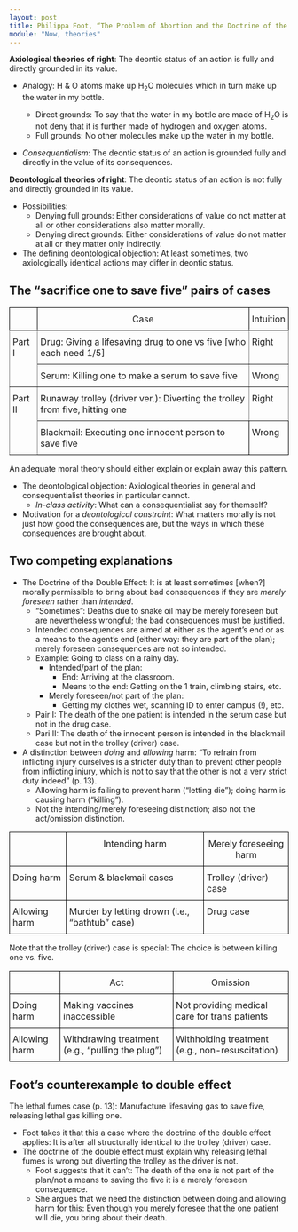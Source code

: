 ```yaml
---
layout: post
title: Philippa Foot, “The Problem of Abortion and the Doctrine of the Double Effect”
module: "Now, theories"
---
```


**Axiological theories of right**: The deontic status of an action is fully and directly grounded in its value.

- Analogy: H & O atoms make up H<sub>2</sub>O molecules which in turn make up the water in my bottle.
  - Direct grounds: To say that the water in my bottle are made of H<sub>2</sub>O is not deny that it is further made of hydrogen and oxygen atoms.
  - Full grounds: No other molecules make up the water in my bottle.

- *Consequentialism*: The deontic status of an action is grounded fully and directly in the value of its consequences.

**Deontological theories of right**: The deontic status of an action is not fully and directly grounded in its value.

- Possibilities:
  - Denying full grounds: Either considerations of value do not matter at all or other considerations also matter morally. 
  - Denying direct grounds: Either considerations of value do not matter at all or they matter only indirectly.
- The defining deontological objection: At least sometimes, two axiologically identical actions may differ in deontic status.

## The “sacrifice one to save five” pairs of cases

<style type="text/css">
.tg  {border-collapse:collapse;border-spacing:0;}
.tg td{border-color:black;border-style:solid;border-width:1px;
  overflow:hidden;padding:10px 5px;word-break:normal;}
.tg th{border-color:black;border-style:solid;border-width:1px;
  font-weight:normal;overflow:hidden;padding:10px 5px;word-break:normal;}
.tg .tg-0pky{border-color:inherit;text-align:left;vertical-align:top}
.tg .tg-baqh{text-align:center;vertical-align:top}
.tg .tg-0lax{text-align:left;vertical-align:top}
</style>
<center>
<table class="tg mb-5"><thead>
  <tr>
    <th class="tg-baqh"></th>
    <th class="tg-baqh">Case</th>
    <th class="tg-baqh">Intuition</th>
  </tr></thead>
<tbody>
  <tr>
    <td class="tg-0pky" rowspan="2">Part I</td>
    <td class="tg-0pky"><span style="font-weight:400;font-style:normal;text-decoration:none">Drug</span>: <span style="font-weight:400;font-style:normal;text-decoration:none">Giving a lifesaving drug to one vs five [who each need 1/5]</span></td>
    <td class="tg-0pky">Right</td>
  </tr>
  <tr>
    <td class="tg-0pky">Serum: Killing one to make a serum to save five</td>
    <td class="tg-0pky">Wrong</td>
  </tr>
  <tr>
    <td class="tg-0pky" rowspan="2">Part II</td>
    <td class="tg-0pky">Runaway trolley (driver ver.): Diverting the trolley from five, hitting one</td>
    <td class="tg-0pky">Right</td>
  </tr>
  <tr>
    <td class="tg-0lax">Blackmail: Executing one innocent person to save five</td>
    <td class="tg-0lax">Wrong</td>
  </tr>
</tbody></table>
</center>

An adequate moral theory should either explain or explain away this pattern.

- The deontological objection: Axiological theories in general and consequentialist theories in particular cannot.
  - *In-class activity*: What can a consequentialist say for themself?
- Motivation for a *deontological constraint*: What matters morally is not just how good the consequences are, but the ways in which these consequences are brought about.

## Two competing explanations

- The Doctrine of the Double Effect: It is at least sometimes [when?] morally permissible to bring about bad consequences if they are *merely foreseen* rather than *intended*.
	- “Sometimes”: Deaths due to snake oil may be merely foreseen but are nevertheless wrongful; the bad consequences must be justified.
  - Intended consequences are aimed at either as the agent’s end or as a means to the agent’s end (either way: they are part of the plan); merely foreseen consequences are not so intended.
  - Example: Going to class on a rainy day.
    - Intended/part of the plan:
      - End: Arriving at the classroom.
      - Means to the end: Getting on the 1 train, climbing stairs, etc.
    - Merely foreseen/not part of the plan:
      - Getting my clothes wet, scanning ID to enter campus (!), etc.
  - Pair I: The death of the one patient is intended in the serum case but not in the drug case.
  - Pari II: The death of the innocent person is intended in the blackmail case but not in the trolley (driver) case.
- A distinction between *doing* and *allowing* harm: “To refrain from inflicting injury ourselves is a stricter duty than to prevent other people from inflicting injury, which is not to say that the other is not a very strict duty indeed” (p. 13).
  - Allowing harm is failing to prevent harm (“letting die”); doing harm is causing harm (“killing”).
  - Not the intending/merely foreseeing distinction; also not the act/omission distinction.

<center>
<table class="tg mb-5"><thead>
  <tr>
    <th class="tg-baqh"></th>
    <th class="tg-baqh">Intending harm</th>
    <th class="tg-baqh">Merely foreseeing harm</th>
  </tr></thead>
<tbody>
  <tr>
    <td class="tg-0lax">Doing harm</td>
    <td class="tg-0lax">Serum &amp; blackmail cases</td>
    <td class="tg-0lax">Trolley (driver) case</td>
  </tr>
  <tr>
    <td class="tg-0lax">Allowing harm</td>
    <td class="tg-0lax">Murder by letting drown (i.e., “bathtub” case)</td>
    <td class="tg-0lax">Drug case</td>
  </tr>
</tbody>
</table>
</center>


Note that the trolley (driver) case is special: The choice is between killing one vs. five.

<center>
<table class="tg mb-5"><thead>
  <tr>
    <th class="tg-baqh"></th>
    <th class="tg-baqh">Act</th>
    <th class="tg-baqh">Omission</th>
  </tr></thead>
<tbody>
  <tr>
    <td class="tg-0lax">Doing harm</td>
    <td class="tg-0lax">Making vaccines inaccessible</td>
    <td class="tg-0lax">Not providing medical care for trans patients</td>
  </tr>
  <tr>
    <td class="tg-0lax">Allowing harm</td>
    <td class="tg-0lax">Withdrawing treatment (e.g., “pulling the plug”)</td>
    <td class="tg-0lax">Withholding treatment (e.g., non-resuscitation)</td>
  </tr>
</tbody>
</table>
</center>



## Foot’s counterexample to double effect

The lethal fumes case (p. 13): Manufacture lifesaving gas to save five, releasing lethal gas killing one.

- Foot takes it that this a case where the doctrine of the double effect applies: It is after all structurally identical to the trolley (driver) case.
- The doctrine of the double effect must explain why releasing lethal fumes is wrong but diverting the trolley as the driver is not.
  - Foot suggests that it can’t: The death of the one is not part of the plan/not a means to saving the five it is a merely foreseen consequence.
  - She argues that we need the distinction between doing and allowing harm for this: Even though you merely foresee that the one patient will die, you bring about their death.